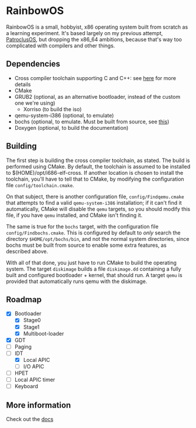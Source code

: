 # RainbowOS

RainbowOS is a small, hobbyist, x86 operating system built from scratch as a learning experiment. It's based largely on my previous attempt, [PatroclusOS](https://github.com/diogobgomes/PatroclusOS), but dropping the x86_64 ambitions, because that's way too complicated with compilers and other things.

## Dependencies
- Cross compiler toolchain supporting C and C++: see [here](https://wiki.osdev.org/GCC_Cross-Compiler) for more details
- CMake
- GRUB2 (optional, as an alternative bootloader, instead of the custom one we're using)
    - Xorriso (to build the iso)
- qemu-system-i386 (optional, to emulate)
- bochs (optional, to emulate. Must be built from source, see [this](docs/misc/build_bochs.md))
- Doxygen (optional, to build the documentation)

## Building
The first step is building the cross compiler toolchain, as stated. The build is performed using CMake. By default, the toolchain is assumed to be installed to $(HOME)/opt/i686-elf-cross. If another location is chosen to install the toolchain, you'll have to tell that to CMake, by modifying the configuration file ```config/toolchain.cmake```.

On that subject, there is another configuration file, ```config/Findqemu.cmake``` that attempts to find a valid ```qemu-system-i386``` installation; if it can't find it automatically, CMake will disable the ```qemu``` targets, so you should modify this file, if you have ```qemu``` installed, and CMake isn't finding it.

The same is true for the ```bochs``` target, with the configuration file ```config/Findbochs.cmake```. This is configured by default to *only* search the directory ```$HOME/opt/bochs/bin```, and not the normal system directories, since bochs must be built from source to enable some extra features, as described above.

With all of that done, you just have to run CMake to build the operating system. The target ```diskimage``` builds a file ```diskimage.dd``` containing a fully built and configured bootloader + kernel, that should run. A target ```qemu``` is provided that automatically runs qemu with the diskimage.

## Roadmap
- [x] Bootloader
    - [x] Stage0
    - [x] Stage1
    - [x] Multiboot-loader
- [x] GDT
- [ ] Paging
- [ ] IDT
    - [x] Local APIC
    - [ ] I/O APIC
- [ ] HPET
- [ ] Local APIC timer
- [ ] Keyboard

## More information
Check out the [docs](docs/README.md)